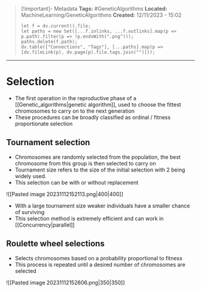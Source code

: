 > [!important]- Metadata
> **Tags:** #GeneticAlgorithms 
> **Located:** MachineLearning/GeneticAlgorithms
> **Created:** 12/11/2023 - 15:02
> ```dataviewjs
> let f = dv.current().file;
> let paths = new Set([...f.inlinks, ...f.outlinks].map(p => p.path).filter(p => !p.endsWith(".png")));
> paths.delete(f.path);
> dv.table(["Connections", "Tags"], [...paths].map(p => [dv.fileLink(p), dv.page(p).file.tags.join("")]));
> ```

___
# Selection
- The first operation in the reproductive phase of a [[Genetic_algorithms|genetic algorithm]], used to choose the fittest chromosomes to carry on to the next generation
- These procedures can be broadly classified as ordinal / fitness proportionate selection
## Tournament selection
- Chromosomes are randomly selected from the population,  the best chromosome from this group is then selected to carry on
- Tournament size refers to the size of the initial selection with 2 being widely used. 
- This selection can be with or without replacement 

![[Pasted image 20231112152113.png|400|400]]
- With a large tournament size weaker individuals have a smaller chance of surviving
- This selection method is extremely efficient and can work in [[Concurrency|parallel]]
## Roulette wheel selections 
- Selects chromosomes based on a probability proportional to fitness
- This process is repeated until a desired number of chromosomes are selected 

![[Pasted image 20231112152606.png|350|350]]